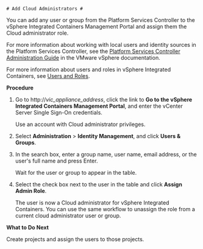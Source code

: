 	# Add Cloud Administrators #

You can add any user or group from the Platform Services Controller to the vSphere Integrated Containers Management Portal and assign them the Cloud administrator role.  

For more information about working with local users and identity sources in the Platform Services Controller, see the [Platform Services Controller Administration Guide](https://docs.vmware.com/en/VMware-vSphere/6.5/com.vmware.psc.doc/GUID-9451A5B4-5747-42C1-8A82-83AFCC1F2861.html "Platform Services Controller Administration Guide") in the VMware vSphere documentation.

For more information about users and roles in vSphere Integrated Containers, see [Users and Roles](..\vic_overview\introduction.md#usersandroles).

**Procedure**

1. Go to http://<i>vic_appliance_address</i>, click the link to **Go to the vSphere Integrated Containers Management Portal**, and enter the vCenter Server Single Sign-On credentials.

    Use an account with Cloud administrator privileges.
2. Select **Administration** > **Identity Management**, and click **Users & Groups**.
3. In the search box, enter a group name, user name, email address, or the user's full name and press Enter.

	Wait for the user or group to appear in the table.

5. Select the check box next to the user in the table and click **Assign Admin Role**.
	
	The user is now a Cloud administrator for vSphere Integrated Containers. You can use the same workflow to unassign the role from a current cloud administrator user or group.

   
**What to Do Next**

Create projects and assign the users to those projects.

